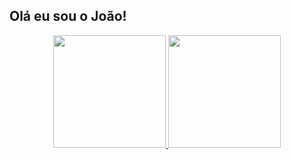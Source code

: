 ## Olá eu sou o João!
<div align="center">
  <a href="https://github.com/SirProxy">
  <img height="180em" src="https://github-readme-stats.vercel.app/api?username=SirProxy&show_icons=true&theme=dark&include_all_commits=true&count_private=true"/>
  <img height="180em" src="https://github-readme-stats.vercel.app/api/top-langs/?username=SirProxy&layout=compact&show_icons=true&theme=dark&include_all_commits=true&count_private=true"/>
</div>
  
<div>
 
</div>
